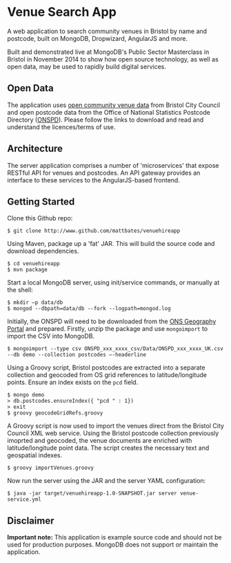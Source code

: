 Venue Search App
================

A web application to search community venues in Bristol by name and postcode, built on MongoDB, Dropwizard, AngularJS and more.

Built and demonstrated live at MongoDB's Public Sector Masterclass in Bristol in November 2014 to show how open source 
technology, as well as open data, may be used to rapidly build digital services. 

Open Data
---------

The application uses [open community venue data](http://data.gov.uk/dataset/bristol-city-council-community-venues) from 
Bristol City Council and open postcode data from the Office of National Statistics Postcode Directory ([ONSPD](https://geoportal.statistics.gov.uk/geoportal/catalog/main/home.page)).
Please follow the links to download and read and understand the licences/terms of use.

Architecture
------------

The server application comprises a number of 'microservices' that expose RESTful API for venues and postcodes. An API gateway 
provides an interface to these services to the AngularJS-based frontend. 


Getting Started
---------------

Clone this Github repo:
```shell
$ git clone http://www.github.com/mattbates/venuehireapp
```

Using Maven, package up a 'fat' JAR. This will build the source code and download dependencies.
```shell
$ cd venuehireapp
$ mvn package
```

Start a local MongoDB server, using init/service commands, or manually at the shell:
```shell
$ mkdir –p data/db
$ mongod --dbpath=data/db --fork --logpath=mongod.log
```

Initially, the ONSPD will need to be downloaded from the [ONS Geography Portal](https://geoportal.statistics.gov.uk/geoportal/catalog/main/home.page)
and prepared. Firstly, unzip the package and use `mongoimport` to import the CSV into MongoDB.

```shell
$ mongoimport --type csv ONSPD_xxx_xxxx_csv/Data/ONSPD_xxx_xxxx_UK.csv --db demo --collection postcodes –-headerline
```

Using a Groovy script, Bristol postcodes are extracted into a separate collection and geocoded from OS grid references to latitude/longitude
points. Ensure an index exists on the `pcd` field.

```shell
$ mongo demo
> db.postcodes.ensureIndex({ "pcd " : 1})
> exit
$ groovy geocodeGridRefs.groovy
```

A Groovy script is now used to import the venues direct from the Bristol City Council XML web service. Using the Bristol postcode 
collection previously imoprted and geocoded, the venue documents are enriched with latitude/longitude point data. The script
creates the necessary text and geospatial indexes.

```shell
$ groovy importVenues.groovy
```

Now run the server using the JAR and the server YAML configuration:
```shell
$ java -jar target/venuehireapp-1.0-SNAPSHOT.jar server venue-service.yml
```

Disclaimer
----------

**Important note:** This application is example source code and should not be used for production purposes. MongoDB does not support or maintain the application.
